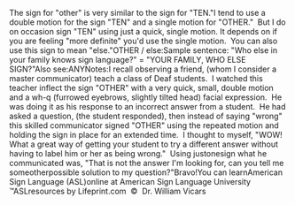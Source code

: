 The sign for "other" is very similar to the sign for "TEN."I tend to use a double motion for the sign "TEN" and a single motion
for "OTHER."  But I do on occasion sign "TEN" using
just a quick, single motion. It depends on if you are feeling "more definite" you'd use the single motion.  
You can also use this sign to mean "else."OTHER / else:Sample sentence:
"Who else in your family knows sign language?" = "YOUR FAMILY, WHO 
ELSE SIGN?"Also see:ANYNotes:I recall observing a friend, (whom I consider a master communicator) 
teach a class of Deaf students.  I watched this teacher inflect the sign
"OTHER" with a very quick, small, double motion and a wh-q (furrowed
eyebrows, slightly tilted head) facial expression.  He was doing
it as his response to an incorrect answer from a student.  He had
asked a question, (the student responded), then instead of saying
"wrong" this skilled communicator signed "OTHER" using the
repeated motion and holding the sign in place for an extended time.  I
thought to myself, "WOW! What a great way of getting your student to try
a different answer without having to label him or her as being
wrong."  Using justonesign what he communicated was, "That is not the answer I'm
looking for, can you tell me someotherpossible solution to my
question?"Bravo!You can learnAmerican Sign Language (ASL)online at American Sign Language University ™ASLresources by Lifeprint.com  ©  Dr. William Vicars